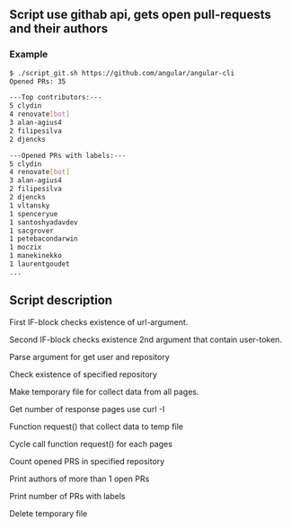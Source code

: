## Script use githab api, gets open pull-requests and their authors

### Example
```bash
$ ./script_git.sh https://github.com/angular/angular-cli
Opened PRs: 35

---Top contributors:---
5 clydin
4 renovate[bot]
3 alan-agius4
2 filipesilva
2 djencks

---Opened PRs with labels:---
5 clydin
4 renovate[bot]
3 alan-agius4
2 filipesilva
2 djencks
1 vltansky
1 spenceryue
1 santoshyadavdev
1 sacgrover
1 petebacondarwin
1 moczix
1 manekinekko
1 laurentgoudet
...
```
## Script description

First IF-block checks existence of url-argument.

Second IF-block checks existence 2nd argument that contain user-token.

Parse argument for get user and repository

Check existence of specified repository

Make temporary file for collect data from all pages.

Get number of response pages use curl -I

Function request() that collect data to temp file

Cycle call function request() for each pages

Count opened PRS in specified repository

Print authors of more than 1 open PRs

Print number of PRs with labels

Delete temporary file
